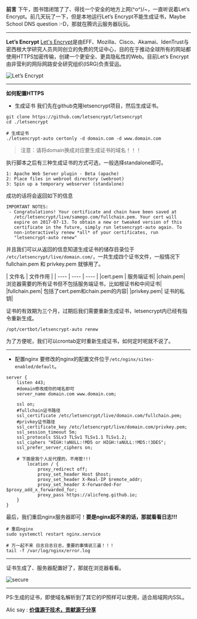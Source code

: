 **前言**
      下午，图书馆闭馆了了、得找一个安全的地方上网\(^o^)/~，一直听说着Let’s Encrypt。前几天玩了一下，但是本地运行Let’s Encrypt不能生成证书，Maybe School DNS question :-D，那就在腾讯云服务器玩玩。
___

**Let’s Encrypt**
        [Let's Encrypt](https://letsencrypt.org/)是由EFF、Mozilla、Cisco、Akamai、IdenTrust与密西根大学研究人员共同创立的免费的凭证中心，目的在于推动全球所有的网站都使用HTTPS加密传输，创建一个更安全、更具隐私性的Web。目前Let’s Encrypt由非营利的网际网路安全研究组织(ISRG)负责营运。

![Let’s Encrypt](http://upload-images.jianshu.io/upload_images/1678789-a6731e3564bd37ed.png?imageMogr2/auto-orient/strip%7CimageView2/2/w/1240)
___

**如何配置HTTPS**
 - 生成证书
我们先在github克隆letsencrypt项目，然后生成证书。

```shell
git clone https://github.com/letsencrypt/letsencrypt
cd ./letsencrypt

# 生成证书
./letsencrypt-auto certonly -d domain.com -d www.domain.com
```
>注意：请将domain换成对应要生成证书的域名！！！

执行脚本之后有三种生成证书的方式可选，一般选择standalone即可。
```
1: Apache Web Server plugin - Beta (apache)
2: Place files in webroot directory (webroot)
3: Spin up a temporary webserver (standalone)
```
成功的话将会返回如下的信息
```
IMPORTANT NOTES:
 - Congratulations! Your certificate and chain have been saved at
   /etc/letsencrypt/live/samego.com/fullchain.pem. Your cert will
   expire on 2017-07-13. To obtain a new or tweaked version of this
   certificate in the future, simply run letsencrypt-auto again. To
   non-interactively renew *all* of your certificates, run
   "letsencrypt-auto renew"
```
并且我们可以从返回的信息知道生成证书的储存目录位于` /etc/letsencrypt/live/domain.com/`，一共生成四个证书文件，一般情况下 fullchain.pem 和 privkey.pem 就够用了。

| 文件名  | 文件作用   | 
| ---- | ---- | ---- |
|cert.pem	|  服务端证书|
|chain.pem|	浏览器需要的所有证书但不包括服务端证书，比如根证书和中间证书|
|fullchain.pem|	包括了cert.pem和chain.pem的内容|
|privkey.pem|	证书的私钥|

证书的有效期为三个月，过期后我们需要重新生成证书，letsencrypt内已经有指令重新生成。
```
/opt/certbot/letsencrypt-auto renew
```
为了方便呢，我们可以crontab定时重新生成证书，如何定时呢就不说了。

___

- 配置nginx
要修改的nginx的配置文件位于`/etc/nginx/sites-enabled/default`。

```
server {
	listen 443;
    #domain修改成你的域名即可
	server_name domain.com www.domain.com; 

	ssl on;
    #fullchain证书路径
	ssl_certificate /etc/letsencrypt/live/domain.com/fullchain.pem;
    #privkey证书路径
	ssl_certificate_key /etc/letsencrypt/live/domain.com/privkey.pem;
	ssl_session_timeout 5m;
	ssl_protocols SSLv3 TLSv1 TLSv1.1 TLSv1.2;
	ssl_ciphers "HIGH:!aNULL:!MD5 or HIGH:!aNULL:!MD5:!3DES";
	ssl_prefer_server_ciphers on;

    # 下面是我个人反代理的，不用管!!!
    	location / {
        	proxy_redirect off;
        	proxy_set_header Host $host;
        	proxy_set_header X-Real-IP $remote_addr;
        	proxy_set_header X-Forwarded-For $proxy_add_x_forwarded_for;
       		proxy_pass https://alicfeng.github.io;
    }
}
```
最后，我们重启nginx服务器即可！**要是nginx起不来的话，那就看看日志!!!**
```
# 重启nginx
sudo systemctl restart nginx.service

# 万一起不来 日志日志日志，重要的事情说三遍！！！
tail -f /var/log/nginx/error.log 
```
___
证书生成了、服务器配置好了，那就在浏览器看看。

![secure](http://upload-images.jianshu.io/upload_images/1678789-8fc02dad0233daf0.png?imageMogr2/auto-orient/strip%7CimageView2/2/w/1240)
___
PS:生成的证书，即使域名解析到了其它的IP照样可以使用，适合局域网内SSL。

Alic say : **[价值源于技术，贡献源于分享](https://github.com/alicfeng)**
